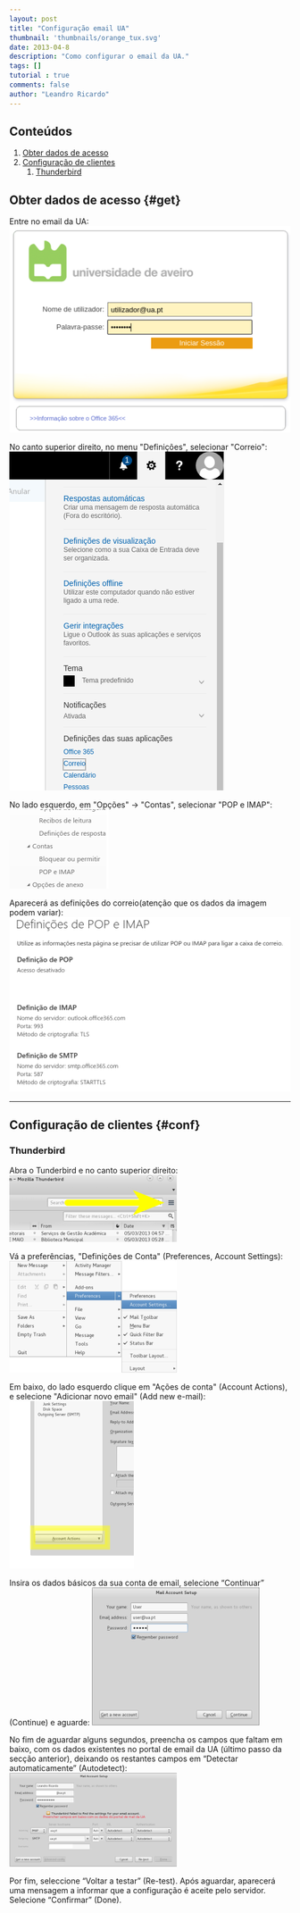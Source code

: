 ```yaml
---
layout: post
title: "Configuração email UA"
thumbnail: 'thumbnails/orange_tux.svg'
date: 2013-04-8
description: "Como configurar o email da UA."
tags: []
tutorial : true
comments: false
author: "Leandro Ricardo"
---
```


## Conteúdos
1. [Obter dados de acesso](#get)
2. [Configuração de clientes](#conf)
    1. [Thunderbird](#thunderbird)

## Obter dados de acesso {#get}
Entre no email da UA:
![mailUAlogin](img/mailUAlogin.png)

No canto superior direito, no menu "Definições", selecionar "Correio":
![defOpt](img/defOpt.png)

No lado esquerdo, em "Opções" -> "Contas", selecionar "POP e IMAP":
![escolha](img/escolha.png)

Aparecerá as definições do correio(atenção que os dados da imagem podem variar):
![acesso](img/acesso.png)

___________________________________________

## Configuração de clientes {#conf}
### Thunderbird
Abra o Tunderbird e no canto superior direito:
![thunder1](img/thunder1.png)

Vá a preferências, "Definições de Conta" (Preferences, Account Settings):
![thunder2](img/thunder2.png)

Em baixo, do lado esquerdo clique em "Ações de conta" (Account Actions), e selecione "Adicionar novo email" (Add new e-mail):
![thunder3](img/thunder3.png)

Insira os dados básicos da sua conta de email, selecione “Continuar” (Continue) e aguarde:
![thunder4](img/thunder4.png)

No fim de aguardar alguns segundos, preencha os campos que faltam em baixo, com os dados existentes no portal de email da UA (último passo da secção anterior), deixando os restantes campos em “Detectar automaticamente” (Autodetect):
![thunder5](img/thunder5.png)

Por fim, seleccione “Voltar a testar” (Re-test). Após aguardar, aparecerá uma mensagem a informar que a configuração é aceite pelo servidor. Selecione “Confirmar” (Done).
